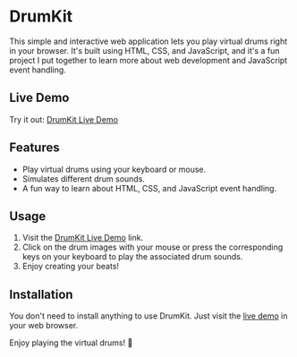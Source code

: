 # DrumKit


This simple and interactive web application lets you play virtual drums right in your browser. It's built using HTML, CSS, and JavaScript, and it's a fun project I put together to learn more about web development and JavaScript event handling.

## Live Demo

Try it out: [DrumKit Live Demo](https://abhisheksunda2000.github.io/DrumKit/)

## Features

- Play virtual drums using your keyboard or mouse.
- Simulates different drum sounds.
- A fun way to learn about HTML, CSS, and JavaScript event handling.

## Usage

1. Visit the [DrumKit Live Demo](https://abhisheksunda2000.github.io/DrumKit/) link.
2. Click on the drum images with your mouse or press the corresponding keys on your keyboard to play the associated drum sounds.
3. Enjoy creating your beats!

## Installation

You don't need to install anything to use DrumKit. Just visit the [live demo](https://abhisheksunda2000.github.io/DrumKit/) in your web browser.

Enjoy playing the virtual drums! 🥁
